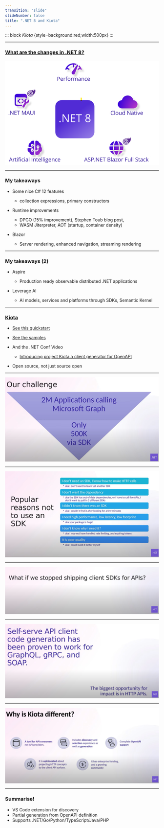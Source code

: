 ```yaml
---
transition: "slide"
slideNumber: false
title: ".NET 8 and Kiota"
---
```


::: block
*Kiota* {style=background:red;width:500px}
:::

---

### [What are the changes in .NET 8?](https://devblogs.microsoft.com/dotnet/announcing-dotnet-8)


![This book](images/net8.png)

---

### My takeaways

- Some nice C# 12 features 
  - collection expressions, primary constructors

- Runtime improvements
  - DPGO (15% improvement), Stephen Toub blog post, 
  - WASM Jiterpreter, AOT (startup, container density) 

- Blazor
  - Server rendering, enhanced navigation, streaming rendering

---

### My takeaways (2)

- Aspire
  - Production ready observable distributed .NET applications

- Leverage AI
  - AI models, services and platforms through SDKs, Semantic Kernel

---

### [Kiota](https://github.com/microsoft/kiota)

- [See this quickstart](https://learn.microsoft.com/en-us/openapi/kiota/quickstarts/dotnet)

- [See the samples](https://github.com/microsoft/kiota-samples)

- And the .NET Conf Video
  - [Introducing project Kiota a client generator for OpenAPI](https://www.youtube.com/watch?v=sQ9Pv-rQ1s8) 

- Open source, not just source open

---

![Challenge](images/challenge.png)

---

![No SDK](images/nosdk.png)

---

![Self-serve](images/stop.png)

---

![Self-serve](images/selfserve.png)

---

![Different](images/different.png)

---

### Summarise!

- VS Code extension for discovery
- Partial generation from OpenAPI definition
- Supports .NET/Go/Python/TypeScript/Java/PHP

